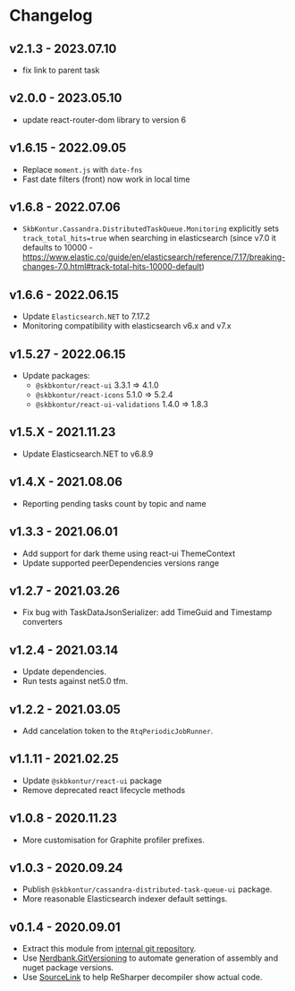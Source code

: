 # Changelog

## v2.1.3 - 2023.07.10
- fix link to parent task

## v2.0.0 - 2023.05.10
- update react-router-dom library to version 6

## v1.6.15 - 2022.09.05
- Replace `moment.js` with `date-fns`
- Fast date filters (front) now work in local time

## v1.6.8 - 2022.07.06

- `SkbKontur.Cassandra.DistributedTaskQueue.Monitoring` explicitly sets `track_total_hits=true` when searching in elasticsearch (since v7.0 it defaults to 10000 - https://www.elastic.co/guide/en/elasticsearch/reference/7.17/breaking-changes-7.0.html#track-total-hits-10000-default)

## v1.6.6 - 2022.06.15

- Update `Elasticsearch.NET` to 7.17.2
- Monitoring compatibility with elasticsearch v6.x and v7.x

## v1.5.27 - 2022.06.15

- Update packages:
  - `@skbkontur/react-ui` 3.3.1 => 4.1.0
  - `@skbkontur/react-icons` 5.1.0 => 5.2.4
  - `@skbkontur/react-ui-validations` 1.4.0 => 1.8.3

## v1.5.X - 2021.11.23

- Update Elasticsearch.NET to v6.8.9

## v1.4.X - 2021.08.06

- Reporting pending tasks count by topic and name

## v1.3.3 - 2021.06.01

- Add support for dark theme using react-ui ThemeContext
- Update supported peerDependencies versions range

## v1.2.7 - 2021.03.26

- Fix bug with TaskDataJsonSerializer: add TimeGuid and Timestamp converters

## v1.2.4 - 2021.03.14

- Update dependencies.
- Run tests against net5.0 tfm.

## v1.2.2 - 2021.03.05

- Add cancelation token to the `RtqPeriodicJobRunner`.

## v1.1.11 - 2021.02.25

- Update `@skbkontur/react-ui` package
- Remove deprecated react lifecycle methods

## v1.0.8 - 2020.11.23

- More customisation for Graphite profiler prefixes.

## v1.0.3 - 2020.09.24

- Publish `@skbkontur/cassandra-distributed-task-queue-ui` package.
- More reasonable Elasticsearch indexer default settings.

## v0.1.4 - 2020.09.01

- Extract this module from [internal git repository](https://git.skbkontur.ru/edi/edi/tree/f34434a2a859ad584c141329a94f0bee61eb005f/RemoteTaskQueue).
- Use [Nerdbank.GitVersioning](https://github.com/dotnet/Nerdbank.GitVersioning) to automate generation of assembly and nuget package versions.
- Use [SourceLink](https://github.com/dotnet/sourcelink) to help ReSharper decompiler show actual code.
